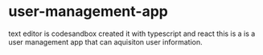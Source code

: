 # user-management-app 
text editor is codesandbox
created it with typescript and react
this is a is a user management app that can aquisiton user information.

